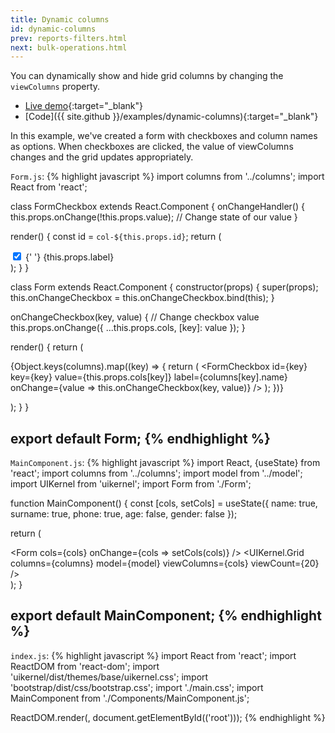 ```yaml
---
title: Dynamic columns
id: dynamic-columns
prev: reports-filters.html
next: bulk-operations.html
---
```


You can dynamically show and hide grid columns by changing the `viewColumns` property.

* [Live demo](/examples/dynamic-columns/){:target="_blank"}
* [Code]({{ site.github }}/examples/dynamic-columns){:target="_blank"}

In this example, we've created a form with checkboxes and column names as options.
When checkboxes are clicked, the value of viewColumns changes and the grid updates appropriately.

`Form.js`:
{% highlight javascript %}
import columns from '../columns';
import React from 'react';

class FormCheckbox extends React.Component {
  onChangeHandler() {
    this.props.onChange(!this.props.value); // Change state of our value
  }

  render() {
    const id = `col-${this.props.id}`;
    return (
      <div className="form-check">
        <input
          id={id}
          type="checkbox"
          checked={this.props.value}
          onChange={this.onChangeHandler.bind(this)}
        />
        {' '}
        <label htmlFor={id}>{this.props.label}</label>
      </div>
    );
  }
}

class Form extends React.Component {
  constructor(props) {
    super(props);
    this.onChangeCheckbox = this.onChangeCheckbox.bind(this);
  }

  onChangeCheckbox(key, value) {
    // Change checkbox value
    this.props.onChange({
      ...this.props.cols,
      [key]: value
    });
  }

  render() {
    return (
      <form className="form-horizontal">
        {Object.keys(columns).map((key) => {
          return (
            <FormCheckbox
              id={key}
              key={key}
              value={this.props.cols[key]}
              label={columns[key].name}
              onChange={value => this.onChangeCheckbox(key, value)}
            />
          );
        })}
      </form>
    );
  }
}

export default Form;
{% endhighlight %}
---

`MainComponent.js`:
{% highlight javascript %}
import React, {useState} from 'react';
import columns from '../columns';
import model from '../model';
import UIKernel from 'uikernel';
import Form from './Form';

function MainComponent() {
  const [cols, setCols] = useState({
    name: true,
    surname: true,
    phone: true,
    age: false,
    gender: false
  });

  return (
    <div>
      <Form
        cols={cols}
        onChange={cols => setCols(cols)}
      />
      <UIKernel.Grid
        columns={columns}
        model={model}
        viewColumns={cols}
        viewCount={20}
      />
    </div>
  );
}

export default MainComponent;
{% endhighlight %}
---

`index.js`:
{% highlight javascript %}
import React from 'react';
import ReactDOM from 'react-dom';
import 'uikernel/dist/themes/base/uikernel.css';
import 'bootstrap/dist/css/bootstrap.css';
import './main.css';
import MainComponent from './Components/MainComponent.js';

ReactDOM.render(<MainComponent/>, document.getElementById(('root')));
{% endhighlight %}
